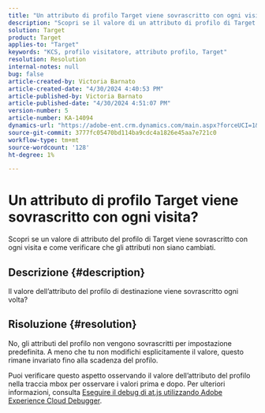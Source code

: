 ```yaml
---
title: "Un attributo di profilo Target viene sovrascritto con ogni visita?"
description: "Scopri se il valore di un attributo di profilo di Target viene sovrascritto con ogni visita."
solution: Target
product: Target
applies-to: "Target"
keywords: "KCS, profilo visitatore, attributo profilo, Target"
resolution: Resolution
internal-notes: null
bug: false
article-created-by: Victoria Barnato
article-created-date: "4/30/2024 4:40:53 PM"
article-published-by: Victoria Barnato
article-published-date: "4/30/2024 4:51:07 PM"
version-number: 5
article-number: KA-14094
dynamics-url: "https://adobe-ent.crm.dynamics.com/main.aspx?forceUCI=1&pagetype=entityrecord&etn=knowledgearticle&id=9ccb9c65-1007-ef11-9f89-000d3a31b84a"
source-git-commit: 3777fc05470bd114ba9cdc4a1826e45aa7e721c0
workflow-type: tm+mt
source-wordcount: '128'
ht-degree: 1%

---
```


# Un attributo di profilo Target viene sovrascritto con ogni visita?


Scopri se un valore di attributo del profilo di Target viene sovrascritto con ogni visita e come verificare che gli attributi non siano cambiati.

## Descrizione {#description}


Il valore dell’attributo del profilo di destinazione viene sovrascritto ogni volta?


## Risoluzione {#resolution}


No, gli attributi del profilo non vengono sovrascritti per impostazione predefinita. A meno che tu non modifichi esplicitamente il valore, questo rimane invariato fino alla scadenza del profilo.

Puoi verificare questo aspetto osservando il valore dell’attributo del profilo nella traccia mbox per osservare i valori prima e dopo. Per ulteriori informazioni, consulta [Eseguire il debug di at.js utilizzando Adobe Experience Cloud Debugger](https://developer.adobe.com/target/implement/client-side/target-debugging-atjs/target-debugging-atjs/).
